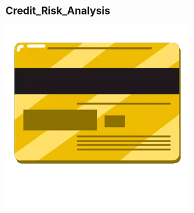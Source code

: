 # Credit_Risk_Analysis

![img](https://github.com/Edgarhv/Credit_Risk_Analysis/blob/ba3bc9be21295848e416291bc7a184f15695e953/GlitteringMatureAfricangoldencat.gif)
